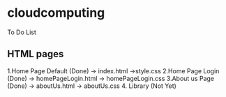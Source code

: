 # cloudcomputing

To Do List

HTML pages
----------
1.Home Page Default (Done) -> index.html ->style.css
2.Home Page Login (Done) -> homePageLogin.html -> homePageLogin.css
3.About us Page (Done) -> aboutUs.html -> aboutUs.css
4. Library (Not Yet)
